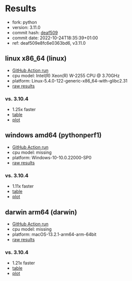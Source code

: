 # Results

- fork: python
- version: 3.11.0
- commit hash: [deaf509](https://github.com/python/cpython/commit/deaf509)
- commit date: 2022-10-24T18:35:39+01:00
- ref: deaf509e8fc6e0363bd6, v3.11.0

## linux x86_64 (linux)

- [GitHub Action run](https://github.com/faster-cpython/benchmarking/actions/runs/4195028872)
- cpu model: Intel(R) Xeon(R) W-2255 CPU @ 3.70GHz
- platform: Linux-5.4.0-122-generic-x86_64-with-glibc2.31
- [raw results](bm-20221024-linux-x86_64-python-v3.11.0-3.11.0-deaf509.json)

### vs. 3.10.4

- 1.25x faster
- [table](bm-20221024-linux-x86_64-python-v3.11.0-3.11.0-deaf509-vs-3.10.4.md)
- [plot](bm-20221024-linux-x86_64-python-v3.11.0-3.11.0-deaf509-vs-3.10.4.png)

## windows amd64 (pythonperf1)

- [GitHub Action run](https://github.com/faster-cpython/benchmarking/actions/runs/4483411576)
- cpu model: missing
- platform: Windows-10-10.0.22000-SP0
- [raw results](bm-20221024-pythonperf1-amd64-python-deaf509e8fc6e0363bd6-3.11.0-deaf509.json)

### vs. 3.10.4

- 1.11x faster
- [table](bm-20221024-pythonperf1-amd64-python-deaf509e8fc6e0363bd6-3.11.0-deaf509-vs-3.10.4.md)
- [plot](bm-20221024-pythonperf1-amd64-python-deaf509e8fc6e0363bd6-3.11.0-deaf509-vs-3.10.4.png)

## darwin arm64 (darwin)

- [GitHub Action run](https://github.com/faster-cpython/benchmarking/actions/runs/4491181000)
- cpu model: missing
- platform: macOS-13.2.1-arm64-arm-64bit
- [raw results](bm-20221024-darwin-arm64-python-v3.11.0-3.11.0-deaf509.json)

### vs. 3.10.4

- 1.21x faster
- [table](bm-20221024-darwin-arm64-python-v3.11.0-3.11.0-deaf509-vs-3.10.4.md)
- [plot](bm-20221024-darwin-arm64-python-v3.11.0-3.11.0-deaf509-vs-3.10.4.png)

